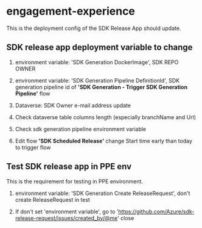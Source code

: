 # engagement-experience

This is the deployment config of the SDK Release App should update.

## SDK release app deployment variable to change

1. environment variable: 'SDK Generation DockerImage', SDK REPO OWNER

2. environment variable: 'SDK Generation Pipeline DefinitionId', SDK generation pipeline id of **'SDK Generation - Trigger SDK Generation Pipeline'** flow

3. Dataverse: SDK Owner e-mail address update

4. Check dataverse table columns length (especially branchName and Url)

5. Check sdk generation pipeline environment variable

6. Edit flow **'SDK Scheduled Release'** change Start time early than today to trigger flow

## Test SDK release app in PPE env

This is the requirement for testing in PPE environment.

1. environment variable: 'SDK Generation Create ReleaseRequest', don't create ReleaseRequest in test

2. If don't set 'environment variable', go to 'https://github.com/Azure/sdk-release-request/issues/created_by/@me' close
